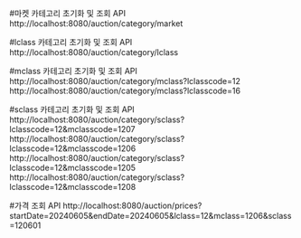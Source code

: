 #마켓 카테고리 초기화 및 조회 API
http://localhost:8080/auction/category/market

#lclass 카테고리 초기화 및 조회 API
http://localhost:8080/auction/category/lclass

#mclass 카테고리 초기화 및 조회 API
http://localhost:8080/auction/category/mclass?lclasscode=12
http://localhost:8080/auction/category/mclass?lclasscode=16

#sclass 카테고리 초기화 및 조회 API
http://localhost:8080/auction/category/sclass?lclasscode=12&mclasscode=1207
http://localhost:8080/auction/category/sclass?lclasscode=12&mclasscode=1206
http://localhost:8080/auction/category/sclass?lclasscode=12&mclasscode=1205
http://localhost:8080/auction/category/sclass?lclasscode=12&mclasscode=1208

#가격 조회 API
http://localhost:8080/auction/prices?startDate=20240605&endDate=20240605&lclass=12&mclass=1206&sclass=120601